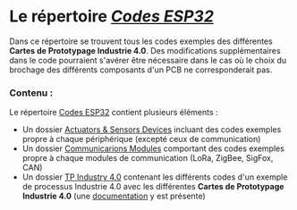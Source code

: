 # Le répertoire [*Codes ESP32*](https://github.com/DavideDiVenti/TFE-3AU-2022/tree/master/Codes%20ESP32)
Dans ce répertoire se trouvent tous les codes exemples des différentes **Cartes de Prototypage Industrie 4.0**. Des modifications supplémentaires dans le code pourraient s'avérer être nécessaire dans le cas où le choix du brochage des différents composants d'un PCB ne corresponderait pas.

### Contenu :
Le répertoire [Codes ESP32](https://github.com/DavideDiVenti/TFE-3AU-2022/tree/master/Codes%20ESP32) contient plusieurs éléments :
* Un dossier [Actuators & Sensors Devices](https://github.com/DavideDiVenti/TFE-3AU-2022/tree/master/Codes%20ESP32/Actuators%20%26%20Sensors%20Devices) incluant des codes exemples propre à chaque périphérique (excepté ceux de communication)
* Un dossier [Communicarions Modules](https://github.com/DavideDiVenti/TFE-3AU-2022/tree/master/Codes%20ESP32/Communications%20Modules) comportant des codes exemples propre à chaque modules de communication (LoRa, ZigBee, SigFox, CAN)
* Un dossier [TP Industry 4.0](https://github.com/DavideDiVenti/TFE-3AU-2022/tree/master/Codes%20ESP32/TP%20Industry%204.0) contenant les différents codes d'un exemple de processus Industrie 4.0 avec les différentes **Cartes de Prototypage Industrie 4.0** (une [documentation](https://github.com/DavideDiVenti/TFE-3AU-2022/tree/master/Codes%20ESP32/TP%20Industry%204.0#tp-industry-40) y est présente)

